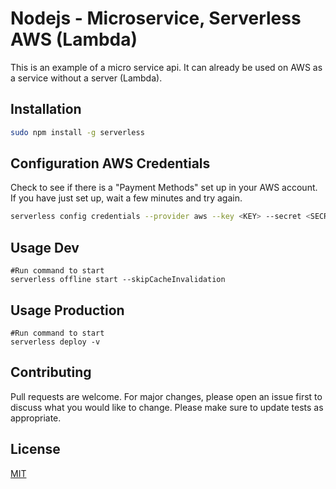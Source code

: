 
# Nodejs - Microservice, Serverless AWS (Lambda)
This is an example of a micro service api.
It can already be used on AWS as a service without a server (Lambda).

## Installation
```bash
sudo npm install -g serverless
```

## Configuration AWS Credentials
Check to see if there is a "Payment Methods" set up in your AWS account. 
If you have just set up, wait a few minutes and try again.
```bash
serverless config credentials --provider aws --key <KEY> --secret <SECRET>
```

## Usage Dev
```
#Run command to start
serverless offline start --skipCacheInvalidation
```

## Usage Production
```
#Run command to start
serverless deploy -v
```


## Contributing
Pull requests are welcome. For major changes, please open an issue first to discuss what you would like to change.
Please make sure to update tests as appropriate.

## License
[MIT](https://choosealicense.com/licenses/mit/)
